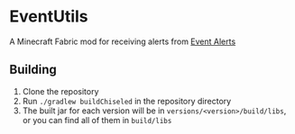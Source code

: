 # EventUtils
A Minecraft Fabric mod for receiving alerts from [Event Alerts](https://discord.gg/uFPFNYzAWC)

## Building
1. Clone the repository
2. Run `./gradlew buildChiseled` in the repository directory
3. The built jar for each version will be in `versions/<version>/build/libs`, or you can find all of them in `build/libs`
